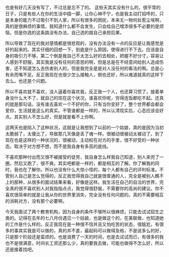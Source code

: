 也是有好几天没有写了，不过总是忘不了的。
这些天其实没有什么的，很平常的日子，只是有些人在你的生活中插一脚，让你心神不宁，也是我主动打招呼的，只是本身的能力不过吸引不到人家，所以有很多的困扰，本来无一物何处惹尘埃啊，真的是很麻烦的事情，我知道什么都不会发生，只会给自己增添很多不必要的是烦恼，但是你选的这条路没有办法，自己选的就自己承担后果。

所以导致了现在的我对感情都是很悲观的，没有办法没有一点的反应是让我感觉是好的起来的。其实仔细的回想一下，到底是什么原因，使得进行不下去。应该是自身的吸引力不够，第二个倒是我自己不太怎么好的去相处，把握不好分寸，容易让人感到不舒服，其实我是没有任何的意思的啊，但是总是在不经意间给别人造成伤害，还不知道怎么去伤害别人的，但是我完全是是对人没任何的看法的啊。总是心有余而嘴不足。反正我现在也很少怎么接触人，倒也还好，所以难道就真的这样下去么。也还是个问题。

所以不喜欢就不喜欢，没人逼着你喜欢我，反正我一个人，也还算习惯了，接着单身没什么大不了，就自己的现在这个状况，谁喜欢你呢，穷得连饭都吃不起。还真的就是那句话，没有谁去喜欢一个不好的你，只有当你变好了，整个世界都会都会爱你，生活就是这么的真实。不管谁都是一样的，所以认清现实后，心态应该会好点。其实别人不怎么好，但是就是看不上你啊。

这两天也是陷入了这种状况，这就是让我想到了以前的一个姑娘，真的是因为当初太脆弱了，太傻比了，导致那几天像是丢了魂一样。很被动很被动太被动了。到了现在也是这样的一种状况的，很被动，主动权在对方的手里，很不好受的一种状态。取决于对方想不想，而不是我自身有多高的底线。


不喜欢那种付出而又很不被接受的徒劳，我自身怎么样我自己知道，别人来兜了一圈，然后又跑了，很不爽。其实吧都是一样的，都是相互的了解。你了解我的同时，我也在了解你。所以也没有什么大惊小怪的，每个人都有自己的评判标准。不管别人自己是怎么觉得的，反正我觉得我自己就是很普通的人，完全是被别人瞧不上的那种，从很多的面试结果来看，好像是这样。我生活在自己的自洽的世界，完全真的很不喜欢别人对我指指点点，我觉得很舒服，不需要你的高尚的建议。你不喜欢很简单的就是让我从你的世界里消失，完全没有任何问题的。真的不需要相互的消耗对方，没有那个必要啊。

今天我面试了两个教育机构，因为自身的条件不够所以很麻烦，只能去试试招生之类的。记得在去年的七八月份遇见一个姑娘，也是做这个的，在美联做，也知道她的工作是什么样的。反正我现在是一种很不信并且又怕吃苦的状态，很尴尬，有很多的事其实我是可以做的，真的并不差，最起码可以做得及格，不是说多么的好，只是那个阶段还是蛮烦的。也是浪费了一天的时间，也是去试试而已，有很多的我也不是很满意，时间长工资还那么少，真的要我去做，可能也做得不怎么好，所以还是接着找吧。
